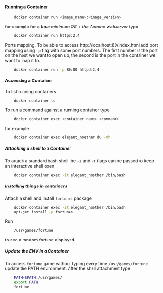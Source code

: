 #### Running a Container
```bash
    docker container run <image_name>:<image_version>
```
for example for a *bare minimum OS + the Apache webserver* type
```bash
    docker container run httpd:2.4
```
Ports mapping. To be able to access http://localhost:80/index.html add port mapping using `-p` flag with some port numbers.
The first number is the port on the host we want to open up, the second is the port in the container we want to map it to.
```bash
    docker container run -p 80:80 httpd:2.4
```
#### Accessing a Container
To list running containers
```bash
    docker container ls
```
To run a command against a running container type
```bash
    docker container exec <container_name> <command>
```
for example
```bash
    docker container exec elegant_noether du -mh
```
##### Attaching a shell to a Container

To attach a standard bash shell the `-i` and `-t` flags can be passed to keep an interactive shell open
```bash
    docker container exec -it elegant_noether /bin/bash
```
##### Installing things in containers
Attach a shell and install `fortunes` package
```bash
    docker container exec -it elegant_noether /bin/bash
    apt-get install -y fortunes
```
Run 
```bash
    /usr/games/fortune
```
to see a random fortune displayed.

##### Update the ENV in a Container
To access `fortune` game without typing every time `/usr/games/fortune` update the PATH environment. After the shell attachment type
```bash
    PATH=$PATH:/usr/games/
    export PATH
    fortune
```

